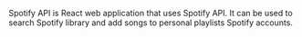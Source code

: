 Spotify API is React web application that uses Spotify API. It can be used to search Spotify library and add songs to personal playlists Spotify accounts.